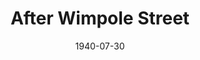 ---
title: After Wimpole Street
date: 1940-07-30
closing_date: 1940-08-02
layout: productions
featured_image:
image_caption:
image_credit:
playbill:
Theatre: Theatre Jacksonville
Venue: Little Theatre
cast:
- Robert Browning: Edward J. Crowley
- Leopold: Elmo Lehman
- Rupert Hausman: John Temple Gilmer
- Lily Wilson: Kitty Barnett
- Elizabeth Barret Browning: Martha Livesay
- Madame Ilka: Mathielda Funke
- Fanny Kemble: Patty Frederick
- Alessandro Righi: Pol Delgado
- Herself: Slush
- Mrs. Whitney Tillinghaste: Virginia Matthews
crew:
- Director: Edward J. Crowley
- Assistant to Director: Elsie Behner
- Props: Elsie Behner
- Wardrobe Mistress: Emma Horn
- Stage Manager: Walter Edwards
- Make-up: Harriet Allyn
- Crew Assistant:
  - Elma Jean Hendren
  - Elmo Lehman
  - John Temple Gilmer
  - Mary Courtney
  - Robert Krell
understudies:
orchestra:
external_links:
---